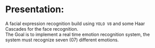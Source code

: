 # Presentation: 
A facial expression recognition build using `YOLO V8` and some Haar Cascades for the face recognition.<br/>
The Goal is to implement a real time emotion recognition system, the system must recognize seven (07) different emotions.